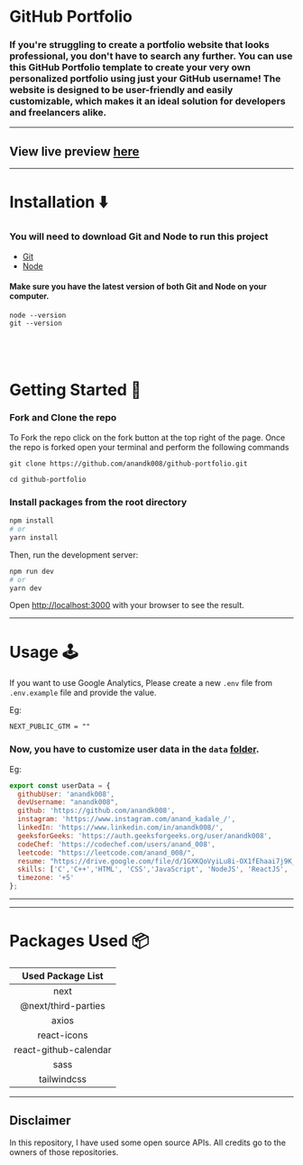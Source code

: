 # GitHub Portfolio

### If you're struggling to create a portfolio website that looks professional, you don't have to search any further. You can use this GitHub Portfolio template to create your very own personalized portfolio using just your GitHub username! The website is designed to be user-friendly and easily customizable, which makes it an ideal solution for developers and freelancers alike.

---

## View live preview [here](https://my-github-portfolio.netlify.app/)

---

# Installation :arrow_down:

### You will need to download Git and Node to run this project

- [Git](https://git-scm.com/downloads)
- [Node](https://nodejs.org/en/download/)

#### Make sure you have the latest version of both Git and Node on your computer.

```
node --version
git --version
```

## <br />

# Getting Started :dart:

### Fork and Clone the repo

To Fork the repo click on the fork button at the top right of the page. Once the repo is forked open your terminal and perform the following commands

```
git clone https://github.com/anandk008/github-portfolio.git

cd github-portfolio
```

### Install packages from the root directory

```bash
npm install
# or
yarn install
```

Then, run the development server:

```bash
npm run dev
# or
yarn dev
```

Open [http://localhost:3000](http://localhost:3000) with your browser to see the result.

---

# Usage :joystick:

If you want to use Google Analytics, Please create a new `.env` file from `.env.example` file and provide the value.

Eg:

```env
NEXT_PUBLIC_GTM = ""
```

### Now, you have to customize user data in the `data` [folder](https://github.com/anandk008/developer-portfolio/tree/main/data).

Eg:

```javascript
export const userData = {
  githubUser: 'anandk008',
  devUsername: "anandk008",
  github: 'https://github.com/anandk008',
  instagram: 'https://www.instagram.com/anand_kadale_/',
  linkedIn: 'https://www.linkedin.com/in/anandk008/',
  geeksforGeeks: 'https://auth.geeksforgeeks.org/user/anandk008',
  codeChef: 'https://codechef.com/users/anand_008',
  leetcode: "https://leetcode.com/anand_008/",
  resume: "https://drive.google.com/file/d/1GXKQoVyiLu8i-OX1fEhaai7j9K_6nW0t/view?usp=sharing",
  skills: ['C','C++','HTML', 'CSS','JavaScript', 'NodeJS', 'ReactJS', 'Git', 'GoLang', 'Python', 'Docker', 'Kubernetes'],
  timezone: '+5'
};
```

---

---

# Packages Used :package:

|   Used Package List   |
| :-------------------: |
|         next          |
|  @next/third-parties  |
|         axios         |
|      react-icons      |
| react-github-calendar |
|         sass          |
|      tailwindcss      |

---

## Disclaimer

In this repository, I have used some open source APIs. All credits go to the owners of those repositories.
